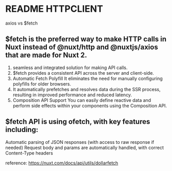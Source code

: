 # README HTTPCLIENT 
axios vs $fetch

## $fetch is the preferred way to make HTTP calls in Nuxt instead of @nuxt/http and @nuxtjs/axios that are made for Nuxt 2.
1. seamless and integrated solution for making API calls.
2. $fetch provides a consistent API across the server and client-side. 
3. Automatic Fetch Polyfill It eliminates the need for manually configuring polyfills for older browsers.
4. It automatically prefetches and resolves data during the SSR process, resulting in improved performance and reduced latency.
5. Composition API Support You can easily define reactive data and perform side effects within your components using the Composition API.

## $fetch API is using ofetch, with key features including:
Automatic parsing of JSON responses (with access to raw response if needed)
Request body and params are automatically handled, with correct Content-Type headers



reference:
https://nuxt.com/docs/api/utils/dollarfetch